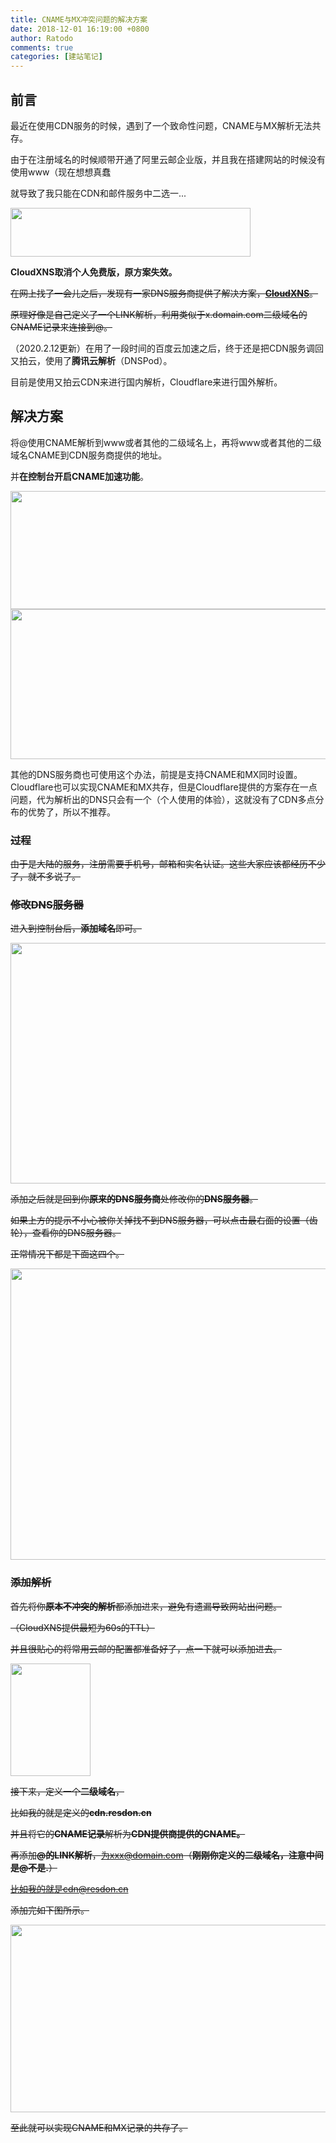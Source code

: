 ```yaml
---
title: CNAME与MX冲突问题的解决方案
date: 2018-12-01 16:19:00 +0800
author: Ratodo
comments: true
categories: [建站笔记]
---
```

<h2>前言</h2>
最近在使用CDN服务的时候，遇到了一个致命性问题，CNAME与MX解析无法共存。

由于在注册域名的时候顺带开通了阿里云邮企业版，并且我在搭建网站的时候没有使用www（现在想想真蠢

就导致了我只能在CDN和邮件服务中二选一...

<img class="alignnone size-full wp-image-556" src="https://p.ratodo.com/wp-content/uploads/2018/12/06421.jpg@!full" alt="" width="384" height="78">

<strong>CloudXNS取消个人免费版，原方案失效。</strong>

<del>在网上找了一会儿之后，发现有一家DNS服务商提供了解决方案，<a href="https://www.cloudxns.net" target="_blank" rel="noopener noreferrer"><strong>CloudXNS</strong></a>。</del>

<del>原理好像是自己定义了一个LINK解析，利用类似于x.domain.com二级域名的CNAME记录来连接到@。</del>

（2020.2.12更新）在用了一段时间的百度云加速之后，终于还是把CDN服务调回又拍云，使用了<strong>腾讯云解析</strong>（DNSPod）。

目前是使用又拍云CDN来进行国内解析，Cloudflare来进行国外解析。
<h2>解决方案</h2>
将@使用CNAME解析到www或者其他的二级域名上，再将www或者其他的二级域名CNAME到CDN服务商提供的地址。

并<strong>在控制台开启CNAME加速功能</strong>。

<img class="aligncenter size-full wp-image-9269" src="https://p.ratodo.com/wp-content/uploads/2018/12/11303.png@!full" alt="" width="676" height="189">

<img class="aligncenter size-full wp-image-9268" src="https://p.ratodo.com/wp-content/uploads/2018/12/19323.png@!full" alt="" width="652" height="240">

其他的DNS服务商也可使用这个办法，前提是支持CNAME和MX同时设置。Cloudflare也可以实现CNAME和MX共存，但是Cloudflare提供的方案存在一点问题，代为解析出的DNS只会有一个（个人使用的体验），这就没有了CDN多点分布的优势了，所以不推荐。
<h3><del>过程</del></h3>
<del>由于是大陆的服务，注册需要手机号，邮箱和实名认证。这些大家应该都经历不少了，就不多说了。</del>
<h3><del>修改DNS服务器</del></h3>
<del>进入到控制台后，<strong>添加域名</strong>即可。</del>

<del><img class="alignnone size-full wp-image-557" src="https://p.ratodo.com/wp-content/uploads/2018/12/02271.jpg@!full" alt="" width="1098" height="385"></del>

<del>添加之后就是回到你<strong>原来的DNS服务商</strong>处修改你的<strong>DNS服务器</strong>。</del>

<del>如果上方的提示不小心被你关掉找不到DNS服务器，可以点击最右面的设置（齿轮），查看你的DNS服务器。</del>

<del>正常情况下都是下面这四个。</del>

<del><img class="alignnone size-full wp-image-558" src="https://p.ratodo.com/wp-content/uploads/2018/12/02361.jpg@!full" alt="" width="1066" height="466"></del>
<h3><del>添加解析</del></h3>
<del>首先将你<strong>原本不冲突的解析</strong>都添加进来，避免有遗漏导致网站出问题。</del>

<del>（CloudXNS提供最短为60s的TTL）</del>

<del>并且很贴心的将常用云邮的配置都准备好了，点一下就可以添加进去。</del>

<del><img class="alignnone size-full wp-image-559" src="https://p.ratodo.com/wp-content/uploads/2018/12/05081.jpg@!full" alt="" width="128" height="180"></del>

<del>接下来，定义一个<strong>二级域名</strong>，</del>

<del>比如我的就是定义的<strong>cdn.resdon.cn</strong></del>

<del>并且将它的<strong>CNAME记录</strong>解析为<strong>CDN提供商提供的CNAME。</strong></del>

<del>再添加<strong>@的LINK解析</strong>，为xxx@domain.com（<strong>刚刚你定义的二级域名，注意中间是@不是.</strong>）</del>

<del>比如我的就是cdn@resdon.cn</del>

<del>添加完如下图所示。</del>

<del><img class="alignnone size-full wp-image-560" src="https://p.ratodo.com/wp-content/uploads/2018/12/06351-1.jpg@!full" alt="" width="1046" height="300"></del>

<del>至此就可以实现CNAME和MX记录的共存了。</del>

